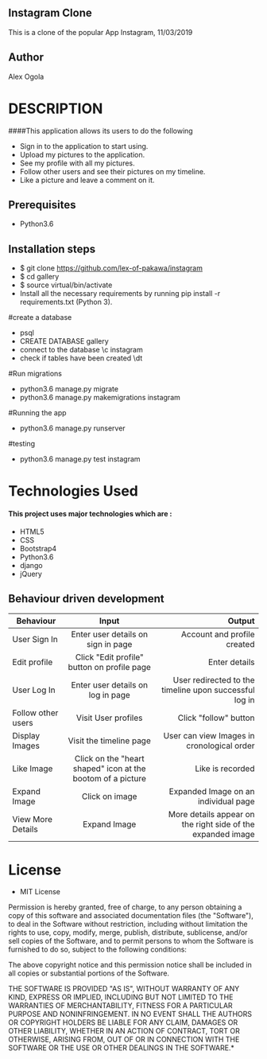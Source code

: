## Instagram Clone

This is a clone of the popular App Instagram, 11/03/2019

## Author

Alex Ogola

# DESCRIPTION

####This application allows its users to do the following

* Sign in to the application to start using.
* Upload my pictures to the application.
* See my profile with all my pictures.
* Follow other users and see their pictures on my timeline.
* Like a picture and leave a comment on it.


## Prerequisites
* Python3.6

## Installation steps
* $ git clone https://github.com/lex-of-pakawa/instagram
* $ cd gallery
* $ source virtual/bin/activate
* Install all the necessary requirements by running pip install -r requirements.txt (Python 3).

#create a database

* psql
* CREATE DATABASE gallery
* connect to the database \c instagram
* check if tables have been created \dt

#Run migrations

* python3.6 manage.py migrate
* python3.6 manage.py makemigrations instagram

#Running the app

* python3.6 manage.py runserver

#testing

* python3.6 manage.py test instagram


# Technologies Used

#### This project uses major technologies which are :
* HTML5
* CSS
* Bootstrap4
* Python3.6
* django
* jQuery

## Behaviour driven development
| Behaviour   |      Input     |  Output |
|----------|:-------------:|------:|
| User Sign In | Enter user details on sign in page |   Account and profile created |
| Edit profile | Click "Edit profile" button on profile page |   Enter details |
| User Log In | Enter user details on log in page |   User redirected to the timeline upon successful log in |
| Follow other users | Visit User profiles |   Click "follow" button |
| Display Images | Visit the timeline page |   User can view Images in cronological order |
| Like Image | Click on the "heart shaped" icon at the bootom of a picture |   Like is recorded |
| Expand Image | Click on image |   Expanded Image on an individual page |
| View More Details | Expand Image |  More details appear on the right side of the expanded image |


# License

* MIT License


Permission is hereby granted, free of charge, to any person obtaining a copy
of this software and associated documentation files (the "Software"), to deal
in the Software without restriction, including without limitation the rights
to use, copy, modify, merge, publish, distribute, sublicense, and/or sell
copies of the Software, and to permit persons to whom the Software is
furnished to do so, subject to the following conditions:

The above copyright notice and this permission notice shall be included in all
copies or substantial portions of the Software.

THE SOFTWARE IS PROVIDED "AS IS", WITHOUT WARRANTY OF ANY KIND, EXPRESS OR
IMPLIED, INCLUDING BUT NOT LIMITED TO THE WARRANTIES OF MERCHANTABILITY,
FITNESS FOR A PARTICULAR PURPOSE AND NONINFRINGEMENT. IN NO EVENT SHALL THE
AUTHORS OR COPYRIGHT HOLDERS BE LIABLE FOR ANY CLAIM, DAMAGES OR OTHER
LIABILITY, WHETHER IN AN ACTION OF CONTRACT, TORT OR OTHERWISE, ARISING FROM,
OUT OF OR IN CONNECTION WITH THE SOFTWARE OR THE USE OR OTHER DEALINGS IN THE
SOFTWARE.*
